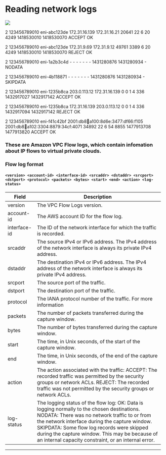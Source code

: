 # Reading network logs


![](https://media.amazonwebservices.com/blog/2015/flow_see_a_stream_2.png)

2 123456789010 eni-abc123de 172.31.16.139 172.31.16.21 20641 22 6 20 4249 1418530010 1418530070 ACCEPT OK

2 123456789010 eni-abc123de 172.31.9.69 172.31.9.12 49761 3389 6 20 4249 1418530010 1418530070 REJECT OK

2 123456789010 eni-1a2b3c4d - - - - - - - 1431280876 1431280934 - NODATA

2 123456789010 eni-4b118871 - - - - - - - 1431280876 1431280934 - SKIPDATA

2 123456789010 eni-1235b8ca 203.0.113.12 172.31.16.139 0 0 1 4 336 1432917027 1432917142 ACCEPT OK

2 123456789010 eni-1235b8ca 172.31.16.139 203.0.113.12 0 0 1 4 336 1432917094 1432917142 REJECT OK

2 123456789010 eni-f41c42bf 2001:db8:1234:a100:8d6e:3477:df66:f105 2001:db8:1234:a102:3304:8879:34cf:4071 34892 22 6 54 8855 1477913708 1477913820 ACCEPT OK

### These are Amazon VPC Flow logs, which contain infomation about IP flows to virtual private clouds.

### Flow log format

#### `<version> <account-id> <interface-id> <srcaddr> <dstaddr> <srcport> <dstport> <protocol> <packets> <bytes> <start> <end> <action> <log-status>`




|**Field**   |**Description**     |
|------------|--------------------|
version | The VPC Flow Logs version.
account-id	| The AWS account ID for the flow log.
interface-id	| The ID of the network interface for which the traffic is recorded.
srcaddr | The source IPv4 or IPv6 address. The IPv4 address of the network interface is always its private IPv4 address.
dstaddr	| The destination IPv4 or IPv6 address. The IPv4 address of the network interface is always its private IPv4 address.
srcport | The source port of the traffic.
dstport	| The destination port of the traffic.
protocol	| The IANA protocol number of the traffic. For more information
packets	| The number of packets transferred during the capture window.
bytes | The number of bytes transferred during the capture window.
start | The time, in Unix seconds, of the start of the capture window.
end | The time, in Unix seconds, of the end of the capture window.
action |  The action associated with the traffic: ACCEPT: The recorded traffic was permitted by the security groups or network ACLs. REJECT: The recorded traffic was not permitted by the security groups or network ACLs.
log-status	| The logging status of the flow log: OK: Data is logging normally to the chosen destinations.  NODATA: There was no network traffic to or from the network interface during the capture window.  SKIPDATA: Some flow log records were skipped during the capture window. This may be because of an internal capacity constraint, or an internal error.
----

